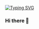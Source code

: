 [![Typing SVG](https://readme-typing-svg.demolab.com/?lines=Hi+There.+I'm+glad+you+are+here!;Make+yourself+of+home👋)](https://git.io/typing-svg)

### Hi there 👋

<!--
**NinjyaMaster/NinjyaMaster** is a ✨ _special_ ✨ repository because its `README.md` (this file) appears on your GitHub profile.

Here are some ideas to get you started:

- 🔭 I’m currently working on ...
- 🌱 I’m currently learning ...
- 👯 I’m looking to collaborate on ...
- 🤔 I’m looking for help with ...
- 💬 Ask me about ...
- 📫 How to reach me: ...
- 😄 Pronouns: ...
- ⚡ Fun fact: ...
-->
